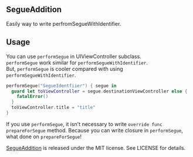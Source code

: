 
## SegueAddition
Easily way to write perfromSegueWithIdentifier.

## Usage
You can use `performSegue` in UIViewController subclass.  
`performSegue` work similar for `performSegueWithIdentifier`.  
But, `performSegue` is cooler compared with using `performSegueWithIdentifier`.

```swift
performSegue("SegueIdentfiier") { segue in
  guard let toViewController = segue.destinationViewController else {
    fatalError()
  }
  toViewController.title = "title"
}
```

If you use `performSegue`, it isn't necessary to write `override func prepareForSegue` method.
Because you can write closure in `performSegue`, what done on `prepareForSegue`!

[SegueAddition](git@github.com:bannzai/SegueAddition.git) is released under the MIT license. See LICENSE for details.

